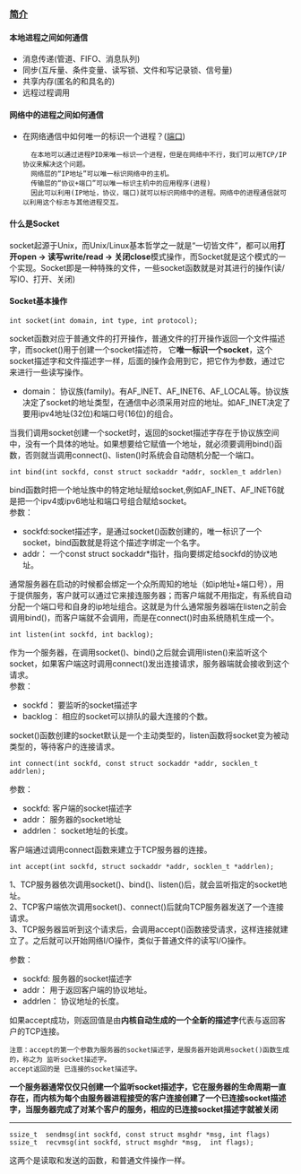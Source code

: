 ### [简介](https://www.cnblogs.com/skynet/archive/2010/12/12/1903949.html)
#### 本地进程之间如何通信
* 消息传递(管道、FIFO、消息队列)
* 同步(互斥量、条件变量、读写锁、文件和写记录锁、信号量)
* 共享内存(匿名的和具名的)
* 远程过程调用


#### 网络中的进程之间如何通信

* 在网络通信中如何唯一的标识一个进程？([端口](https://www.zhihu.com/question/22577025))

		在本地可以通过进程PID来唯一标识一个进程，但是在网络中不行，我们可以用TCP/IP协议来解决这个问题。  
		网络层的“IP地址”可以唯一标识网络中的主机。
		传输层的“协议+端口”可以唯一标识主机中的应用程序(进程)
		因此可以利用(IP地址，协议，端口)就可以标识网络中的进程。网络中的进程通信就可以利用这个标志与其他进程交互。

#### 什么是Socket

socket起源于Unix，而Unix/Linux基本哲学之一就是“一切皆文件”，都可以用**打开open -> 读写write/read -> 关闭close**模式操作，而Socket就是这个模式的一个实现。Socket即是一种特殊的文件，一些socket函数就是对其进行的操作(读/写IO、打开、关闭)

#### Socket基本操作

	int socket(int domain, int type, int protocol);

socket函数对应于普通文件的打开操作，普通文件的打开操作返回一个文件描述字，而socket()用于创建一个socket描述符， 它**唯一标识一个socket**，这个socket描述字和文件描述字一样，后面的操作会用到它，把它作为参数，通过它来进行一些读写操作。  

* domain： 协议族(family)。有AF\_INET、AF\_INET6、AF\_LOCAL等。协议族决定了socket的地址类型，在通信中必须采用对应的地址。如AF\_INET决定了要用ipv4地址(32位)和端口号(16位)的组合。

当我们调用socket创建一个socket时，返回的socket描述字存在于协议族空间中，没有一个具体的地址。如果想要给它赋值一个地址，就必须要调用bind()函数，否则就当调用connect()、listen()时系统会自动随机分配一个端口。

	int bind(int sockfd, const struct sockaddr *addr, socklen_t addrlen)

bind函数时把一个地址族中的特定地址赋给socket,例如AF\_INET、AF\_INET6就是把一个ipv4或ipv6地址和端口号组合赋给socket。   
参数：

* sockfd:socket描述字，是通过socket()函数创建的，唯一标识了一个socket，bind函数就是将这个描述字绑定一个名字。  
* addr： 一个const struct sockaddr*指针，指向要绑定给sockfd的协议地址。   

通常服务器在启动的时候都会绑定一个众所周知的地址（如ip地址+端口号），用于提供服务，客户就可以通过它来接连服务器；而客户端就不用指定，有系统自动分配一个端口号和自身的ip地址组合。这就是为什么通常服务器端在listen之前会调用bind()，而客户端就不会调用，而是在connect()时由系统随机生成一个。  

	int listen(int sockfd, int backlog);

作为一个服务器，在调用socket()、bind()之后就会调用listen()来监听这个socket，如果客户端这时调用connect()发出连接请求，服务器端就会接收到这个请求。  
参数：  

* sockfd： 要监听的socket描述字
* backlog： 相应的socket可以排队的最大连接的个数。

socket()函数创建的socket默认是一个主动类型的，listen函数将socket变为被动类型的，等待客户的连接请求。

	int connect(int sockfd, const struct sockaddr *addr, socklen_t addrlen);
参数：  

* sockfd: 客户端的socket描述字
* addr： 服务器的socket地址
* addrlen： socket地址的长度。

客户端通过调用connect函数来建立于TCP服务器的连接。  

	int accept(int sockfd, struct sockaddr *addr, socklen_t *addrlen);

1、TCP服务器依次调用socket()、bind()、listen()后，就会监听指定的socket地址。  
2、TCP客户端依次调用socket()、connect()后就向TCP服务器发送了一个连接请求。  
3、TCP服务器监听到这个请求后，会调用accept()函数接受请求，这样连接就建立了。之后就可以开始网络I/O操作，类似于普通文件的读写I/O操作。

参数：   

*  sockfd: 服务器的socket描述字
*  addr： 用于返回客户端的协议地址。
*  addrlen： 协议地址的长度。  

如果accept成功，则返回值是由**内核自动生成的一个全新的描述字**代表与返回客户的TCP连接。  

	注意：accept的第一个参数为服务器的socket描述字，是服务器开始调用socket()函数生成的，称之为 监听socket描述字。
	accept返回的是 已连接的socket描述字。

**一个服务器通常仅仅只创建一个监听socket描述字，它在服务器的生命周期一直存在，而内核为每个由服务器进程接受的客户连接创建了一个已连接socket描述字，当服务器完成了对某个客户的服务，相应的已连接socket描述字就被关闭**  

----------

	ssize_t  sendmsg(int sockfd, const struct msghdr *msg, int flags)
	ssize_t  recvmsg(int sockfd, struct msghdr *msg,  int flags);

这两个是读取和发送的函数，和普通文件操作一样。
